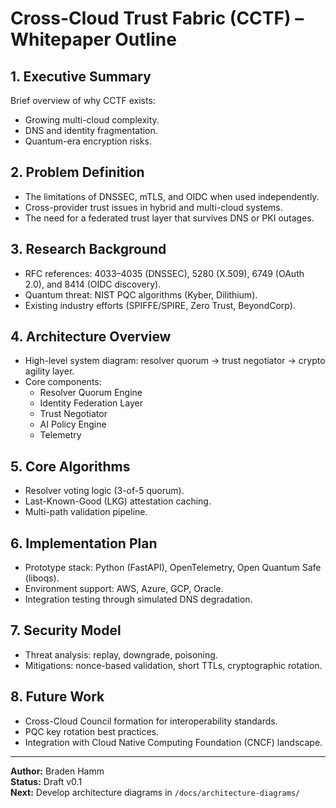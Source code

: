 # Cross-Cloud Trust Fabric (CCTF) – Whitepaper Outline

## 1. Executive Summary
Brief overview of why CCTF exists:
- Growing multi-cloud complexity.
- DNS and identity fragmentation.
- Quantum-era encryption risks.

## 2. Problem Definition
- The limitations of DNSSEC, mTLS, and OIDC when used independently.
- Cross-provider trust issues in hybrid and multi-cloud systems.
- The need for a federated trust layer that survives DNS or PKI outages.

## 3. Research Background
- RFC references: 4033–4035 (DNSSEC), 5280 (X.509), 6749 (OAuth 2.0), and 8414 (OIDC discovery).
- Quantum threat: NIST PQC algorithms (Kyber, Dilithium).
- Existing industry efforts (SPIFFE/SPIRE, Zero Trust, BeyondCorp).

## 4. Architecture Overview
- High-level system diagram: resolver quorum → trust negotiator → crypto agility layer.
- Core components:
  - Resolver Quorum Engine
  - Identity Federation Layer
  - Trust Negotiator
  - AI Policy Engine
  - Telemetry

## 5. Core Algorithms
- Resolver voting logic (3-of-5 quorum).
- Last-Known-Good (LKG) attestation caching.
- Multi-path validation pipeline.

## 6. Implementation Plan
- Prototype stack: Python (FastAPI), OpenTelemetry, Open Quantum Safe (liboqs).
- Environment support: AWS, Azure, GCP, Oracle.
- Integration testing through simulated DNS degradation.

## 7. Security Model
- Threat analysis: replay, downgrade, poisoning.
- Mitigations: nonce-based validation, short TTLs, cryptographic rotation.

## 8. Future Work
- Cross-Cloud Council formation for interoperability standards.
- PQC key rotation best practices.
- Integration with Cloud Native Computing Foundation (CNCF) landscape.

---

**Author:** Braden Hamm  
**Status:** Draft v0.1  
**Next:** Develop architecture diagrams in `/docs/architecture-diagrams/`
